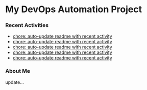 # My DevOps Automation Project

### Recent Activities
<!-- activity:START -->
- [chore: auto-update readme with recent activity](https://github.com/kaigiii/mybowling-app/commit/f9b72850a4447fec0df68c763401c65b02b8cd2d)
- [chore: auto-update readme with recent activity](https://github.com/kaigiii/mybowling-app/commit/f8516c5c473bf14b469873a00da502e58c39991a)
- [chore: auto-update readme with recent activity](https://github.com/kaigiii/mybowling-app/commit/5a0e7c2febd9c805a557b36f2b493f21c4efe525)
- [chore: auto-update readme with recent activity](https://github.com/kaigiii/mybowling-app/commit/eaa82a60e4083f346abd616ee367f738cf32a17a)
- [chore: auto-update readme with recent activity](https://github.com/kaigiii/mybowling-app/commit/4d7483099f652ce6b4e1a612f1444b2b9720b212)
<!-- activity:END -->

### About Me
<!-- MYLINKS:START -->
<!-- MYLINKS:END -->

update...
